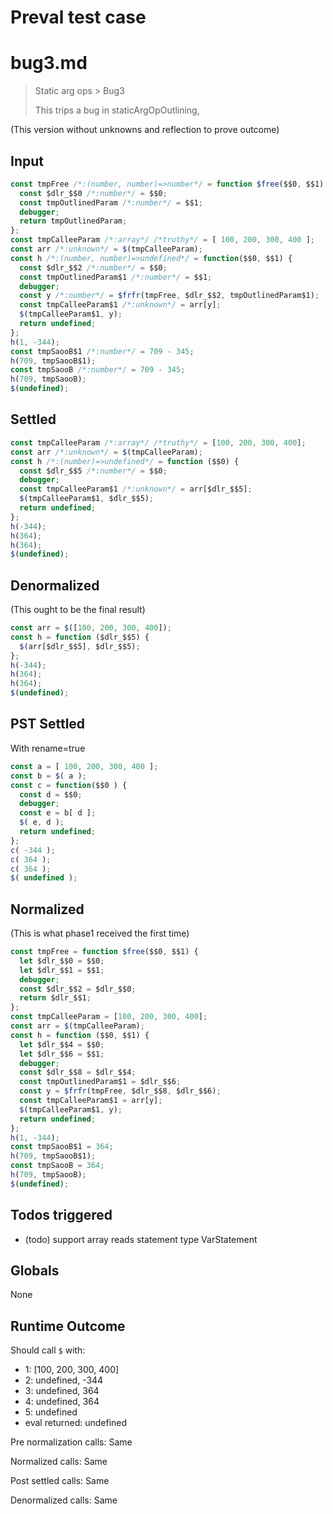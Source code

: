 # Preval test case

# bug3.md

> Static arg ops > Bug3
>
> This trips a bug in staticArgOpOutlining,

(This version without unknowns and reflection to prove outcome)

## Input

`````js filename=intro
const tmpFree /*:(number, number)=>number*/ = function $free($$0, $$1) {
  const $dlr_$$0 /*:number*/ = $$0;
  const tmpOutlinedParam /*:number*/ = $$1;
  debugger;
  return tmpOutlinedParam;
};
const tmpCalleeParam /*:array*/ /*truthy*/ = [ 100, 200, 300, 400 ];
const arr /*:unknown*/ = $(tmpCalleeParam);
const h /*:(number, number)=>undefined*/ = function($$0, $$1) {
  const $dlr_$$2 /*:number*/ = $$0;
  const tmpOutlinedParam$1 /*:number*/ = $$1;
  debugger;
  const y /*:number*/ = $frfr(tmpFree, $dlr_$$2, tmpOutlinedParam$1);
  const tmpCalleeParam$1 /*:unknown*/ = arr[y];
  $(tmpCalleeParam$1, y);
  return undefined;
};
h(1, -344);
const tmpSaooB$1 /*:number*/ = 709 - 345;
h(709, tmpSaooB$1);
const tmpSaooB /*:number*/ = 709 - 345;
h(709, tmpSaooB);
$(undefined);
`````


## Settled


`````js filename=intro
const tmpCalleeParam /*:array*/ /*truthy*/ = [100, 200, 300, 400];
const arr /*:unknown*/ = $(tmpCalleeParam);
const h /*:(number)=>undefined*/ = function ($$0) {
  const $dlr_$$5 /*:number*/ = $$0;
  debugger;
  const tmpCalleeParam$1 /*:unknown*/ = arr[$dlr_$$5];
  $(tmpCalleeParam$1, $dlr_$$5);
  return undefined;
};
h(-344);
h(364);
h(364);
$(undefined);
`````


## Denormalized
(This ought to be the final result)

`````js filename=intro
const arr = $([100, 200, 300, 400]);
const h = function ($dlr_$$5) {
  $(arr[$dlr_$$5], $dlr_$$5);
};
h(-344);
h(364);
h(364);
$(undefined);
`````


## PST Settled
With rename=true

`````js filename=intro
const a = [ 100, 200, 300, 400 ];
const b = $( a );
const c = function($$0 ) {
  const d = $$0;
  debugger;
  const e = b[ d ];
  $( e, d );
  return undefined;
};
c( -344 );
c( 364 );
c( 364 );
$( undefined );
`````


## Normalized
(This is what phase1 received the first time)

`````js filename=intro
const tmpFree = function $free($$0, $$1) {
  let $dlr_$$0 = $$0;
  let $dlr_$$1 = $$1;
  debugger;
  const $dlr_$$2 = $dlr_$$0;
  return $dlr_$$1;
};
const tmpCalleeParam = [100, 200, 300, 400];
const arr = $(tmpCalleeParam);
const h = function ($$0, $$1) {
  let $dlr_$$4 = $$0;
  let $dlr_$$6 = $$1;
  debugger;
  const $dlr_$$8 = $dlr_$$4;
  const tmpOutlinedParam$1 = $dlr_$$6;
  const y = $frfr(tmpFree, $dlr_$$8, $dlr_$$6);
  const tmpCalleeParam$1 = arr[y];
  $(tmpCalleeParam$1, y);
  return undefined;
};
h(1, -344);
const tmpSaooB$1 = 364;
h(709, tmpSaooB$1);
const tmpSaooB = 364;
h(709, tmpSaooB);
$(undefined);
`````


## Todos triggered


- (todo) support array reads statement type VarStatement


## Globals


None


## Runtime Outcome


Should call `$` with:
 - 1: [100, 200, 300, 400]
 - 2: undefined, -344
 - 3: undefined, 364
 - 4: undefined, 364
 - 5: undefined
 - eval returned: undefined

Pre normalization calls: Same

Normalized calls: Same

Post settled calls: Same

Denormalized calls: Same
